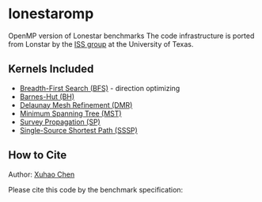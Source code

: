 # lonestaromp
OpenMP version of Lonestar benchmarks
The code infrastructure is ported from Lonstar by the [ISS group](http://iss.ices.utexas.edu/?p=projects/galois/lonestar) at the University of Texas. 

Kernels Included
----------------

+ [Breadth-First Search (BFS)](https://iss.oden.utexas.edu/?p=projects/galois/benchmarks/breadth_first_search) - direction optimizing
+ [Barnes-Hut (BH)](https://iss.oden.utexas.edu/?p=projects/galois/benchmarks/barnes_hut)
+ [Delaunay Mesh Refinement (DMR)](https://iss.oden.utexas.edu/?p=projects/galois/benchmarks/delaunay_mesh_refinement)
+ [Minimum Spanning Tree (MST)](https://iss.oden.utexas.edu/?p=projects/galois/benchmarks/mst)
+ [Survey Propagation (SP)](https://iss.oden.utexas.edu/?p=projects/galois/lonestar)
+ [Single-Source Shortest Path (SSSP)](https://iss.oden.utexas.edu/?p=projects/galois/benchmarks/single_source_shortest_path)


How to Cite
-----------

Author: 
[Xuhao Chen](https://chenxuhao.github.io)

Please cite this code by the benchmark specification:

